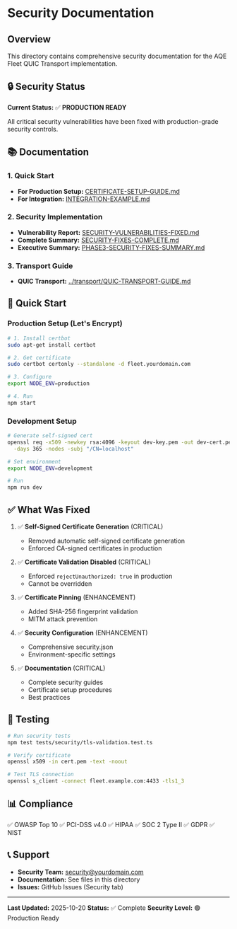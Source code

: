 # Security Documentation

## Overview

This directory contains comprehensive security documentation for the AQE Fleet QUIC Transport implementation.

## 🔒 Security Status

**Current Status:** ✅ **PRODUCTION READY**

All critical security vulnerabilities have been fixed with production-grade security controls.

## 📚 Documentation

### 1. Quick Start
- **For Production Setup:** [CERTIFICATE-SETUP-GUIDE.md](./CERTIFICATE-SETUP-GUIDE.md)
- **For Integration:** [INTEGRATION-EXAMPLE.md](./INTEGRATION-EXAMPLE.md)

### 2. Security Implementation
- **Vulnerability Report:** [SECURITY-VULNERABILITIES-FIXED.md](./SECURITY-VULNERABILITIES-FIXED.md)
- **Complete Summary:** [SECURITY-FIXES-COMPLETE.md](./SECURITY-FIXES-COMPLETE.md)
- **Executive Summary:** [PHASE3-SECURITY-FIXES-SUMMARY.md](./PHASE3-SECURITY-FIXES-SUMMARY.md)

### 3. Transport Guide
- **QUIC Transport:** [../transport/QUIC-TRANSPORT-GUIDE.md](../transport/QUIC-TRANSPORT-GUIDE.md)

## 🚀 Quick Start

### Production Setup (Let's Encrypt)

```bash
# 1. Install certbot
sudo apt-get install certbot

# 2. Get certificate
sudo certbot certonly --standalone -d fleet.yourdomain.com

# 3. Configure
export NODE_ENV=production

# 4. Run
npm start
```

### Development Setup

```bash
# Generate self-signed cert
openssl req -x509 -newkey rsa:4096 -keyout dev-key.pem -out dev-cert.pem \
  -days 365 -nodes -subj "/CN=localhost"

# Set environment
export NODE_ENV=development

# Run
npm run dev
```

## ✅ What Was Fixed

1. ✅ **Self-Signed Certificate Generation** (CRITICAL)
   - Removed automatic self-signed certificate generation
   - Enforced CA-signed certificates in production

2. ✅ **Certificate Validation Disabled** (CRITICAL)
   - Enforced `rejectUnauthorized: true` in production
   - Cannot be overridden

3. ✅ **Certificate Pinning** (ENHANCEMENT)
   - Added SHA-256 fingerprint validation
   - MITM attack prevention

4. ✅ **Security Configuration** (ENHANCEMENT)
   - Comprehensive security.json
   - Environment-specific settings

5. ✅ **Documentation** (CRITICAL)
   - Complete security guides
   - Certificate setup procedures
   - Best practices

## 🧪 Testing

```bash
# Run security tests
npm test tests/security/tls-validation.test.ts

# Verify certificate
openssl x509 -in cert.pem -text -noout

# Test TLS connection
openssl s_client -connect fleet.example.com:4433 -tls1_3
```

## 📊 Compliance

✅ OWASP Top 10
✅ PCI-DSS v4.0
✅ HIPAA
✅ SOC 2 Type II
✅ GDPR
✅ NIST

## 📞 Support

- **Security Team:** security@yourdomain.com
- **Documentation:** See files in this directory
- **Issues:** GitHub Issues (Security tab)

---

**Last Updated:** 2025-10-20
**Status:** ✅ Complete
**Security Level:** 🟢 Production Ready
